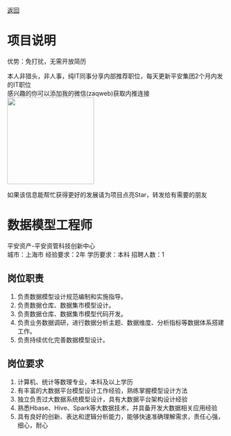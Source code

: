 [返回](../../)

# 项目说明

优势：免打扰，无需开放简历

本人非猎头，非人事，纯IT同事分享内部推荐职位，每天更新平安集团2个月内发的IT职位  
感兴趣的你可以添加我的微信(zaqweb)获取内推连接  
<img src="https://github.com/zaqweb/PA-IT-JOBS/blob/master/WechatICode.jpeg"  height="200" width="200">

如果该信息能帮忙获得更好的发展请为项目点亮Star，转发给有需要的朋友

# 数据模型工程师
平安资产-平安资管科技创新中心  
城市：上海市 经验要求：2年 学历要求：本科  招聘人数：1

## 岗位职责
1.	负责数据模型设计规范编制和实施指导。
2.	负责数据仓库、数据集市模型设计。
3.	负责数据仓库、数据集市模型代码开发。
4.	负责业务数据调研，进行数据分析主题、数据维度、分析指标等数据体系搭建工作。
5.	负责持续优化完善数据模型设计。

## 岗位要求
1.	计算机、统计等数理专业，本科及以上学历
2.	有丰富的大数据平台模型设计工作经验，熟练掌握模型设计方法
3.	独立负责过大数据系统模型设计，具有大数据平台架构设计经验
4.	熟悉Hbase、Hive、Spark等大数据技术，并具备开发大数据相关应用经验
5.	具有良好的创新、表达和逻辑分析能力，能够快速准确理解需求，责任心强，细心，耐心




